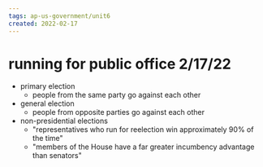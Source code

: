 ```yaml
---
tags: ap-us-government/unit6 
created: 2022-02-17
---
```


# running for public office 2/17/22

- primary election
	- people from the same party go against each other
- general election
	- people from opposite parties go against each other
- non-presidential elections
	- "representatives who run for reelection win approximately 90% of the time"
	- "members of the House have a far greater incumbency advantage than senators" 
